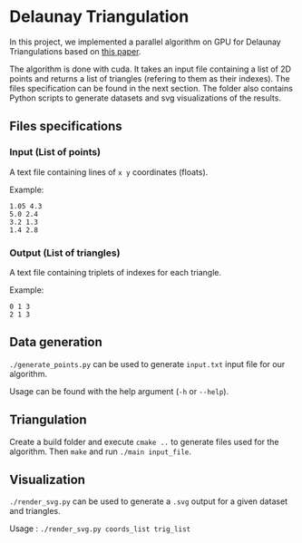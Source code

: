 # Delaunay Triangulation

In this project, we implemented a parallel algorithm on GPU for Delaunay Triangulations based on [this paper](https://membres-ljk.imag.fr/Christophe.Picard/teaching/gp-gpu/References/lee-1997-IEEE.pdf).

The algorithm is done with cuda. It takes an input file containing a list of 2D points and returns a list of triangles (refering to them as their indexes). The files specification can be found in the next section. The folder also contains Python scripts to generate datasets and svg visualizations of the results.

## Files specifications

### Input (List of points)

A text file containing lines of `x y` coordinates (floats).

Example:
```
1.05 4.3
5.0 2.4
3.2 1.3
1.4 2.8
```

### Output (List of triangles)

A text file containing triplets of indexes for each triangle.

Example:
```
0 1 3
2 1 3
```

## Data generation

`./generate_points.py` can be used to generate `input.txt` input file for our algorithm.

Usage can be found with the help argument (`-h` or `--help`).

## Triangulation

Create a build folder and execute `cmake ..` to generate files used for the algorithm. Then `make` and run `./main input_file`.

## Visualization

`./render_svg.py` can be used to generate a `.svg` output for a given dataset and triangles.

Usage : `./render_svg.py coords_list trig_list`
